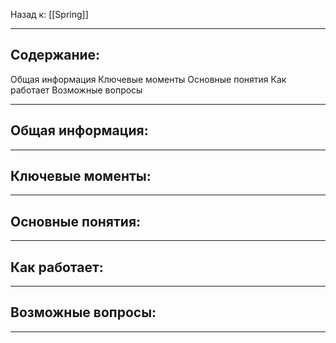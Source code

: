 Назад к: [[Spring]]

---
## Содержание:

Общая информация
Ключевые моменты
Основные понятия
Как работает
Возможные вопросы

---
## Общая информация:


---
## Ключевые моменты:


---
## Основные понятия:


---
## Как работает:


---
## Возможные вопросы:


---
